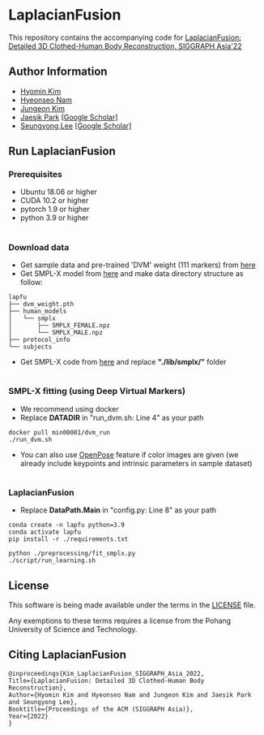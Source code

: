 # LaplacianFusion

This repository contains the accompanying code for [LaplacianFusion: Detailed 3D Clothed-Human Body Reconstruction, SIGGRAPH Asia'22]()

## Author Information

- [Hyomin Kim](https://hyomin.me/)
- [Hyeonseo Nam](https://jgkim.info/)
- [Jungeon Kim]()
- [Jaesik Park](http://jaesik.info/) [[Google Scholar]](https://scholar.google.com/citations?user=_3q6KBIAAAAJ&hl=en&oi=ao)
- [Seungyong Lee](http://cg.postech.ac.kr/leesy/) [[Google Scholar]](https://scholar.google.com/citations?user=yGPH-nAAAAAJ&hl=en&oi=ao)

## Run LaplacianFusion
### Prerequisites

- Ubuntu 18.06 or higher
- CUDA 10.2 or higher
- pytorch 1.9 or higher
- python 3.9 or higher

#
### Download data
- Get sample data and pre-trained 'DVM' weight (111 markers) from [here](https://drive.google.com/drive/folders/1A49Oef_UzqLbBm5UsjtQW5BIS8VGrAiW?usp=share_link)
- Get SMPL-X model from [here](https://smpl-x.is.tue.mpg.de/) and make data directory structure as follow:
```
lapfu
├── dvm_weight.pth
├── human_models
│   └── smplx
│       ├── SMPLX_FEMALE.npz
│       └── SMPLX_MALE.npz
├── protocol_info
└── subjects
```
- Get SMPL-X code from [here](https://github.com/vchoutas/smplx/tree/main/smplx) and replace **"./lib/smplx/"** folder  
#
### SMPL-X fitting (using Deep Virtual Markers)
- We recommend using docker
- Replace **DATADIR** in "run_dvm.sh: Line 4" as your path
```
docker pull min00001/dvm_run
./run_dvm.sh
```
- You can also use [OpenPose](https://github.com/CMU-Perceptual-Computing-Lab/openpose) feature if color images are given (we already include keypoints and intrinsic parameters in sample dataset)
#
### LaplacianFusion
- Replace **DataPath.Main** in "config.py: Line 8" as your path
```
conda create -n lapfu python=3.9
conda activate lapfu
pip install -r ./requirements.txt

python ./preprocessing/fit_smplx.py
./script/run_learning.sh
```


## License
This software is being made available under the terms in the [LICENSE](LICENSE) file.

Any exemptions to these terms requires a license from the Pohang University of Science and Technology.

## Citing LaplacianFusion

```
@inproceedings{Kim_LaplacianFusion_SIGGRAPH_Asia_2022,
Title={LaplacianFusion: Detailed 3D Clothed-Human Body Reconstruction},
Author={Hyomin Kim and Hyeonseo Nam and Jungeon Kim and Jaesik Park and Seungyong Lee},
Booktitle={Proceedings of the ACM (SIGGRAPH Asia)},
Year={2022}
}
```
